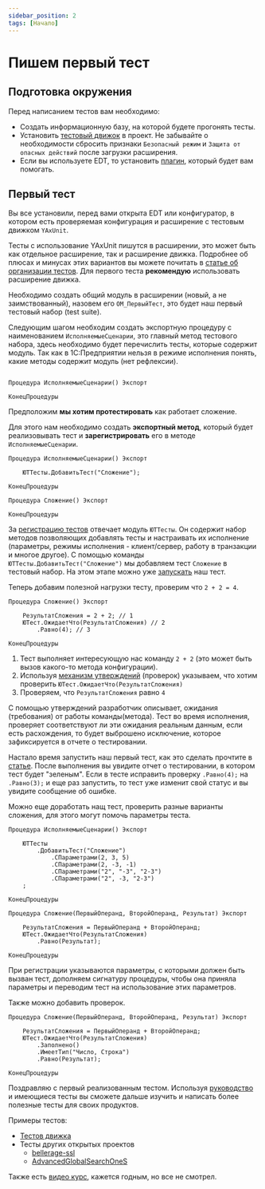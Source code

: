 ```yaml
---
sidebar_position: 2
tags: [Начало]
---
```


# Пишем первый тест

## Подготовка окружения

Перед написанием тестов вам необходимо:

* Создать информационную базу, на которой будете прогонять тесты.
* Установить [тестовый движок](install/install.md) в проект. Не забывайте о необходимости сбросить признаки `Безопасный режим` и `Защита от опасных действий` после загрузки расширения.
* Если вы используете EDT, то установить [плагин](install/install-plugin.md), который будет вам помогать.

## Первый тест

Вы все установили, перед вами открыта EDT или конфигуратор, в котором есть проверяемая конфигурация и расширение с тестовым движком `YAxUnit`.

Тесты с использование YAxUnit пишутся в расширении, это может быть как отдельное расширение, так и расширение движка. Подробнее об плюсах и минусах этих вариантов вы можете почитать в [статье об организации тестов](structure.md).
Для первого теста **рекомендую** использовать расширение движка.

Необходимо создать общий модуль в расширении (новый, а не заимствованный), назовем его `ОМ_ПервыйТест`, это будет наш первый тестовый набор (test suite).

Следующим шагом необходим создать экспортную процедуру с наименованием `ИсполняемыеСценарии`, это главный метод тестового набора, здесь необходимо будет перечислить тесты, которые содержит модуль. Так как в 1С:Предприятии нельзя в режиме исполнения понять, какие методы содержит модуль (нет рефлексии).

```bsl title="ОМ_ПервыйТест"

Процедура ИсполняемыеСценарии() Экспорт
    
КонецПроцедуры
```

Предположим **мы хотим протестировать** как работает сложение.

Для этого нам необходимо создать **экспортный метод**, который будет реализовывать тест и **зарегистрировать** его в методе `ИсполняемыеСценарии`.

```bsl title="ОМ_ПервыйТест"
Процедура ИсполняемыеСценарии() Экспорт
    
    ЮТТесты.ДобавитьТест("Сложение");

КонецПроцедуры

Процедура Сложение() Экспорт

КонецПроцедуры

```

За [регистрацию тестов](../features/test-registration.md) отвечает модуль `ЮТТесты`. Он содержит набор методов позволяющих добавлять тесты и настраивать их исполнение (параметры, режимы исполнения - клиент/сервер, работу в транзакции и многое другое).
С помощью команды `ЮТТесты.ДобавитьТест("Сложение")` мы добавляем тест `Сложение` в тестовый набор. На этом этапе можно уже [запускать](../run/run.md) наш тест.

Теперь добавим полезной нагрузки тесту, проверим что `2 + 2 = 4`.

```bsl title="ОМ_ПервыйТест"
Процедура Сложение() Экспорт

    РезультатСложения = 2 + 2; // 1
    ЮТест.ОжидаетЧто(РезультатСложения) // 2
        .Равно(4); // 3

КонецПроцедуры
```

1. Тест выполняет интересующую нас команду `2 + 2` (это может быть вызов какого-то метода конфигурации).
2. Используя [механизм утверждений](../features/assertions/assertions.md) (проверок) указываем, что хотим проверить `ЮТест.ОжидаетЧто(РезультатСложения)`
3. Проверяем, что `РезультатСложения` равно `4`

С помощью утверждений разработчик описывает, ожидания (требования) от работы команды(метода). Тест во время исполнения, проверяет соответствуют ли эти ожидания реальным данным, если есть расхождения, то будет выброшено исключение, которое зафиксируется в отчете о тестировании.

Настало время запустить наш первый тест, как это сделать прочтите в [статье](../run/run.md).
После выполнения вы увидите отчет о тестировании, в котором тест будет "зеленым". Если в тесте исправить проверку `.Равно(4);` на `.Равно(3);` и еще раз запустить, то тест уже изменит свой статус и вы увидите сообщение об ошибке.

Можно еще доработать нащ тест, проверить разные варианты сложения, для этого могут помочь параметры теста.

```bsl title="ОМ_ПервыйТест"
Процедура ИсполняемыеСценарии() Экспорт
    
    ЮТТесты
        .ДобавитьТест("Сложение")
            .СПараметрами(2, 3, 5)
            .СПараметрами(2, -3, -1)
            .СПараметрами("2", "-3", "2-3")
            .СПараметрами("2", -3, "2-3")
    ;

КонецПроцедуры

Процедура Сложение(ПервыйОперанд, ВторойОперанд, Результат) Экспорт

    РезультатСложения = ПервыйОперанд + ВторойОперанд;
    ЮТест.ОжидаетЧто(РезультатСложения)
        .Равно(Результат);

КонецПроцедуры
```

При регистрации указываются параметры, с которыми должен быть вызван тест, дополняем сигнатуру процедуры, чтобы она приняла параметры и переводим тест на использование этих параметров.

Также можно добавить проверок.

```bsl title="ОМ_ПервыйТест"
Процедура Сложение(ПервыйОперанд, ВторойОперанд, Результат) Экспорт

    РезультатСложения = ПервыйОперанд + ВторойОперанд;
    ЮТест.ОжидаетЧто(РезультатСложения)
        .Заполнено()
        .ИмеетТип("Число, Строка")
        .Равно(Результат);

КонецПроцедуры
```

Поздравляю с первый реализованным тестом.
Используя [руководство](../features) и имеющиеся тесты вы сможете дальше изучить и написать более полезные тесты для своих продуктов.

Примеры тестов:

* [Тестов движка](https://github.com/bia-technologies/yaxunit/tree/develop/tests/src/CommonModules)
* Тесты других открытых проектов
  * [bellerage-ssl](https://github.com/Bellerage-IT/bellerage-ssl/tree/master/src/cfe/yaxunit/src/CommonModules)
  * [AdvancedGlobalSearchOneS](https://github.com/SeiOkami/AdvancedGlobalSearchOneS/tree/main/%D0%A0%D0%B0%D1%81%D1%88%D0%B8%D1%80%D0%B5%D0%BD%D0%BD%D1%8B%D0%B9%D0%93%D0%BB%D0%BE%D0%B1%D0%B0%D0%BB%D1%8C%D0%BD%D1%8B%D0%B9%D0%9F%D0%BE%D0%B8%D1%81%D0%BA.%D0%A2%D0%B5%D1%81%D1%82%D0%B8%D1%80%D0%BE%D0%B2%D0%B0%D0%BD%D0%B8%D0%B5/src/CommonModules)

Также есть [видео курс](https://www.youtube.com/playlist?list=PLQ0oWbrgHNk5RF3dfH1QexQLr38Cm03Kj), кажется годным, но все не смотрел.
